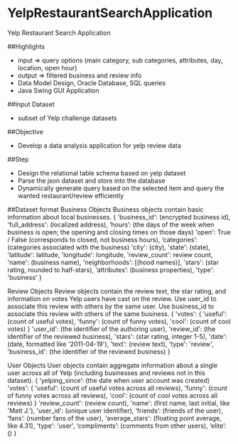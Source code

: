 # YelpRestaurantSearchApplication
Yelp Restaurant Search Application

##Highlights
 - input => query options (main category, sub categories, attributes, day, location, open hour)
 - output => filtered business and review info
 - Data Model Design, Oracle Database, SQL queries
 - Java Swing GUI Application

##Input Dataset
 - subset of Yelp challenge datasets
 
##Objective
 - Develop a data analysis application for yelp review data
 
##Step
 - Design the relational table schema based on yelp dataset
 - Parse the json dataset and store into the database
 - Dynamically generate query based on the selected item and query the wanted restaurant/review efficiently

##Dataset format
Business Objects Business objects contain basic information about local businesses. 
{ 'business_id': (encrypted business id), 
  'full_address': (localized address), 
  ‘hours’: (the days of the week when business is open; the opening and closing times on those days) 
  'open': True / False (corresponds to closed, not business hours), 
  ‘categories’: (categories associated with the business) 
  'city': (city), 
  'state': (state), 
  'latitude': latitude, 
  'longitude': longitude, 
  'review_count': review count, 
  'name': (business name), 
  'neighborhoods': [(hood names)], 
  'stars': (star rating, rounded to half-stars), 
  ‘attributes’: (business properties), 
  'type': 'business' 
} 
 
Review Objects Review objects contain the review text, the star rating, and information on votes Yelp users have cast on the review. Use user_id to associate this review with others by the same user. Use business_id to associate this review with others of the same business. 
{ 'votes': { 'useful': (count of useful votes), 
  'funny': (count of funny votes), 
  'cool': (count of cool votes) } 
  'user_id': (the identifier of the authoring user), 
  'review_id': (the identifier of the reviewed business), 
  'stars': (star rating, integer 1-5), 
  'date': (date, formatted like '2011-04-19'), 
  'text': (review text), 
  'type': 'review', 
  'business_id': (the identifier of the reviewed business) 
} 
 
User Objects User objects contain aggregate information about a single user across all of Yelp (including businesses and reviews not in this dataset). 
{ 
‘yelping_since’: (the date when user account was created) 
'votes': { 'useful': (count of useful votes across all reviews), 
           'funny': (count of funny votes across all reviews), 
           'cool': (count of cool votes across all reviews) 
          } 
 'review_count': (review count), 
 'name': (first name, last initial, like 'Matt J.'), 
 'user_id': (unique user identifier),
 ‘friends’: (friends of the user), 
 ‘fans’: (number fans of the user), 
 'average_stars': (floating point average, like 4.31), 
 'type': 'user', 
 ‘compliments’: (comments from other users), ‘elite’: () 
}
